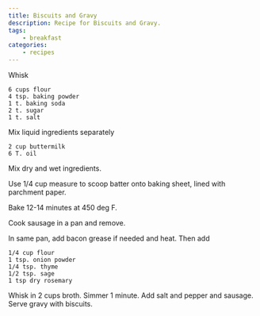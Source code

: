 ```yaml
---
title: Biscuits and Gravy
description: Recipe for Biscuits and Gravy.
tags:
    - breakfast
categories:
    - recipes
---
```


Whisk

```
6 cups flour
4 tsp. baking powder
1 t. baking soda
2 t. sugar
1 t. salt
```

Mix liquid ingredients separately

```
2 cup buttermilk
6 T. oil
```

Mix dry and wet ingredients.

Use 1/4 cup measure to scoop batter onto baking sheet, lined with parchment paper.

Bake 12-14 minutes at 450 deg F.

Cook sausage in a pan and remove.

In same pan, add bacon grease if needed and heat. Then add

```
1/4 cup flour
1 tsp. onion powder
1/4 tsp. thyme
1/2 tsp. sage
1 tsp dry rosemary
```

Whisk in 2 cups broth. Simmer 1 minute. Add salt and pepper and sausage. Serve gravy with biscuits.